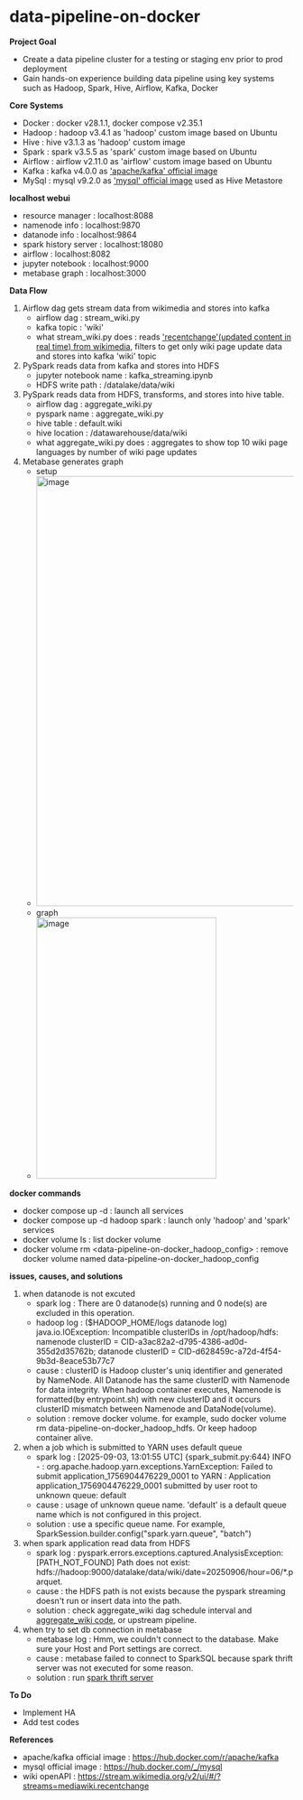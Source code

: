 # data-pipeline-on-docker

**Project Goal**
- Create a data pipeline cluster for a testing or staging env prior to prod deployment
- Gain hands-on experience building data pipeline using key systems such as Hadoop, Spark, Hive, Airflow, Kafka, Docker

**Core Systems**
- Docker : docker v28.1.1, docker compose v2.35.1
- Hadoop : hadoop v3.4.1 as 'hadoop' custom image based on Ubuntu 
- Hive : hive v3.1.3 as 'hadoop' custom image
- Spark : spark v3.5.5 as 'spark' custom image based on Ubuntu
- Airflow : airflow v2.11.0 as 'airflow' custom image based on Ubuntu
- Kafka : kafka v4.0.0 as ['apache/kafka' official image](https://hub.docker.com/r/apache/kafka)
- MySql : mysql v9.2.0 as ['mysql' official image](https://hub.docker.com/_/mysql) used as Hive Metastore 

**localhost webui**
- resource manager : localhost:8088
- namenode info : localhost:9870
- datanode info : localhost:9864
- spark history server : localhost:18080
- airflow : localhost:8082
- jupyter notebook : localhost:9000
- metabase graph : localhost:3000

**Data Flow**
1. Airflow dag gets stream data from wikimedia and stores into kafka
   - airflow dag : stream_wiki.py
   - kafka topic : 'wiki'
   - what stream_wiki.py does : reads ['recentchange'(updated content in real time) from wikimedia](https://stream.wikimedia.org/v2/ui/#/?streams=mediawiki.recentchange), filters to get only wiki page update data and stores into kafka 'wiki' topic
2. PySpark reads data from kafka and stores into HDFS
   - jupyter notebook name : kafka_streaming.ipynb
   - HDFS write path : /datalake/data/wiki
3. PySpark reads data from HDFS, transforms, and stores into hive table.
   - airflow dag : aggregate_wiki.py
   - pyspark name : aggregate_wiki.py
   - hive table : default.wiki
   - hive location : /datawarehouse/data/wiki
   - what aggregate_wiki.py does : aggregates to show top 10 wiki page languages by number of wiki page updates
4. Metabase generates graph
   - setup
   - <img width="471" height="762" alt="image" src="https://github.com/user-attachments/assets/65520968-ed64-4d97-b49f-3fe1ddb98221" />
   - graph
   - <img width="319" height="463" alt="image" src="https://github.com/user-attachments/assets/9c527ea8-824f-4e15-a836-31042e98864f" />

**docker commands**
- docker compose up -d : launch all services
- docker compose up -d hadoop spark : launch only 'hadoop' and 'spark' services
- docker volume ls : list docker volume
- docker volume rm <data-pipeline-on-docker_hadoop_config> : remove docker volume named data-pipeline-on-docker_hadoop_config

**issues, causes, and solutions**
1. when datanode is not excuted
   - spark log : There are 0 datanode(s) running and 0 node(s) are excluded in this operation.
   - hadoop log : ($HADOOP_HOME/logs datanode log) java.io.IOException: Incompatible clusterIDs in /opt/hadoop/hdfs: namenode clusterID = CID-a3ac82a2-d795-4386-ad0d-355d2d35762b; datanode clusterID = CID-d628459c-a72d-4f54-9b3d-8eace53b77c7
   - cause : clusterID is Hadoop cluster's uniq identifier and generated by NameNode. All Datanode has the same clusterID with Namenode for data integrity. When hadoop container executes, Namenode is formatted(by entrypoint.sh) with new clusterID and it occurs clusterID mismatch between Namenode and DataNode(volume).
   - solution : remove docker volume. for example, sudo docker volume rm data-pipeline-on-docker_hadoop_hdfs. Or keep hadoop container alive.
2. when a job which is submitted to YARN uses default queue
   - spark log : [2025-09-03, 13:01:55 UTC] {spark_submit.py:644} INFO - : org.apache.hadoop.yarn.exceptions.YarnException: Failed to submit application_1756904476229_0001 to YARN : Application application_1756904476229_0001 submitted by user root to unknown queue: default
   - cause : usage of unknown queue name. 'default' is a default queue name which is not configured in this project.
   - solution : use a specific queue name. For example, SparkSession.builder.config("spark.yarn.queue", "batch")
3. when spark application read data from HDFS
   - spark log : pyspark.errors.exceptions.captured.AnalysisException: [PATH_NOT_FOUND] Path does not exist: hdfs://hadoop:9000/datalake/data/wiki/date=20250906/hour=06/*.parquet.
   - cause : the HDFS path is not exists because the pyspark streaming doesn't run or insert data into the path.
   - solution : check aggregate_wiki dag schedule interval and [aggregate_wiki code](https://github.com/david-changwoolee/data-pipeline-on-docker/blob/master/spark/pyspark_scripts/aggregate_wiki.py#L17), or upstream pipeline.
4. when try to set db connection in metabase
   - metabase log : Hmm, we couldn't connect to the database. Make sure your Host and Port settings are correct.
   - cause : metabase failed to connect to SparkSQL because spark thrift server was not executed for some reason.
   - solution : run [spark thrift server](https://github.com/david-changwoolee/data-pipeline-on-docker/blob/master/spark/entrypoint.sh#L5)

**To Do**
- Implement HA
- Add test codes

**References**
- apache/kafka official image : https://hub.docker.com/r/apache/kafka
- mysql official image : https://hub.docker.com/_/mysql
- wiki openAPI : https://stream.wikimedia.org/v2/ui/#/?streams=mediawiki.recentchange

